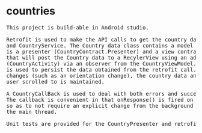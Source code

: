 # countries
<pre>
This project is build-able in Android studio. 

Retrofit is used to make the API calls to get the country data through the CountryDao 
and CountryService. The Country data class contains a model of the Country data.  There 
is a presenter (CountryContract.Presenter) and a view contract (CountryContract.View) 
that will post the Country data to a RecylerView using an adapter in the main activity
(CountryActivity) via an observer from the CountryViewModel. The CountryViewModel 
is used to persist the data obtained from the retrofit call. During configuration 
changes (such as an orientation change), the country data and location where the 
user scrolled to is maintained. 

A CountryCallBack is used to deal with both errors and successful responses. 
The callback is convenient in that onResponse() is fired on the main thread 
so as to not require an explicit change from the background thread to 
the main thread. 

Unit tests are provided for the CountryPresenter and retrofit CountryCallback. 

</pre>
